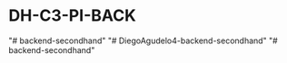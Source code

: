 # DH-C3-PI-BACK
"# backend-secondhand" 
"# DiegoAgudelo4-backend-secondhand" 
"# backend-secondhand" 
